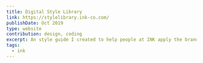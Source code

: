 ```yaml
---
title: Digital Style Library
link: https://stylelibrary.ink-co.com/
publishDate: Oct 2019
type: website
contribution: design, coding
excerpt: An style guide I created to help people at INK apply the brand with confidence 💪.
tags:
  - ink
---
```

